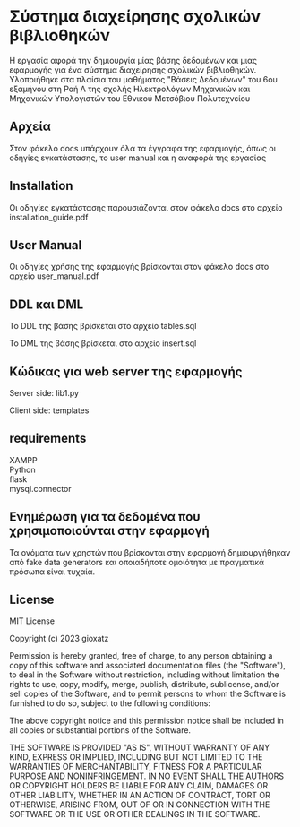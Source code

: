 # Σύστημα διαχείρησης σχολικών βιβλιοθηκών

Η εργασία αφορά την δημιουργία μίας βάσης δεδομένων και μιας εφαρμογής για ένα σύστημα διαχείρησης σχολικών βιβλιοθηκών. Υλοποιήθηκε στα πλαίσια του μαθήματος "Βάσεις Δεδομένων" του 6ου εξαμήνου στη Ροή Λ της σχολής Ηλεκτρολόγων Μηχανικών και Μηχανικών Υπολογιστών του Εθνικού Μετσόβιου Πολυτεχνείου

## Αρχεία
Στον φάκελο docs υπάρχουν όλα τα έγγραφα της εφαρμογής, όπως οι οδηγίες εγκατάστασης, το user manual και η αναφορά της εργασίας

## Installation

Οι οδηγίες εγκατάστασης παρουσιάζονται στον φάκελο docs στο αρχείο installation_guide.pdf

## User Manual

Οι οδηγίες χρήσης της εφαρμογής βρίσκονται στον φάκελο docs στο αρχείο user_manual.pdf

## DDL και DML

Το DDL της βάσης βρίσκεται στο αρχείο tables.sql

Το DML της βάσης βρίσκεται στο αρχείο insert.sql

## Κώδικας για web server της εφαρμογής

Server side: lib1.py

Client side: templates

## requirements

XAMPP\
Python\
flask\
mysql.connector 

## Ενημέρωση για τα δεδομένα που χρησιμοποιούνται στην εφαρμογή

Τα ονόματα των χρηστών που βρίσκονται στην εφαρμογή δημιουργήθηκαν από fake data generators και οποιαδήποτε ομοιότητα με πραγματικά πρόσωπα είναι τυχαία.

## License

MIT License

Copyright (c) 2023 gioxatz

Permission is hereby granted, free of charge, to any person obtaining a copy
of this software and associated documentation files (the "Software"), to deal
in the Software without restriction, including without limitation the rights
to use, copy, modify, merge, publish, distribute, sublicense, and/or sell
copies of the Software, and to permit persons to whom the Software is
furnished to do so, subject to the following conditions:

The above copyright notice and this permission notice shall be included in all
copies or substantial portions of the Software.

THE SOFTWARE IS PROVIDED "AS IS", WITHOUT WARRANTY OF ANY KIND, EXPRESS OR
IMPLIED, INCLUDING BUT NOT LIMITED TO THE WARRANTIES OF MERCHANTABILITY,
FITNESS FOR A PARTICULAR PURPOSE AND NONINFRINGEMENT. IN NO EVENT SHALL THE
AUTHORS OR COPYRIGHT HOLDERS BE LIABLE FOR ANY CLAIM, DAMAGES OR OTHER
LIABILITY, WHETHER IN AN ACTION OF CONTRACT, TORT OR OTHERWISE, ARISING FROM,
OUT OF OR IN CONNECTION WITH THE SOFTWARE OR THE USE OR OTHER DEALINGS IN THE
SOFTWARE.
